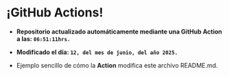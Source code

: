 # ¡GitHub Actions!
* **Repositorio actualizado automáticamente mediante una GitHub Action a las: `06:51:11hrs.`**
* **Modificado el día: `12, del mes de junio, del año 2025.`**

* Ejemplo sencillo de cómo la **Action** modifica este archivo README.md.
